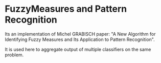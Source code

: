 # FuzzyMeasures and Pattern Recognition

Its an implementation of Michel GRABISCH paper: "A New Algorithm for Identifying Fuzzy Measures and Its Application to Pattern Recognition".

It is used here to aggregate output of multiple classifiers on the same problem.
